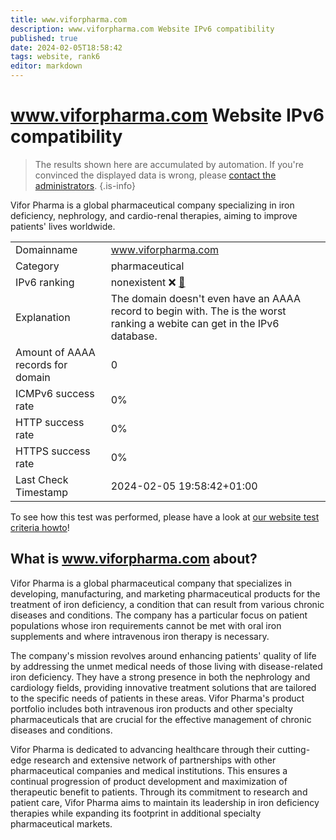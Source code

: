 ```yaml
---
title: www.viforpharma.com
description: www.viforpharma.com Website IPv6 compatibility
published: true
date: 2024-02-05T18:58:42
tags: website, rank6
editor: markdown
---
```


# www.viforpharma.com Website IPv6 compatibility

> The results shown here are accumulated by automation. If you're convinced the displayed data is wrong, please [contact the administrators](/howto/chat). 
{.is-info}

Vifor Pharma is a global pharmaceutical company specializing in iron deficiency, nephrology, and cardio-renal therapies, aiming to improve patients' lives worldwide.


|   |   |
| - | - |
| Domainname | www.viforpharma.com
| Category | pharmaceutical |
| IPv6 ranking | nonexistent :x: [🔗](/howto/ranking) |
| Explanation | The domain doesn't even have an AAAA record to begin with. The is the worst ranking a webite can get in the IPv6 database. |
| Amount of AAAA records for domain | 0 |
| ICMPv6 success rate | 0%|
| HTTP success rate | 0% |
| HTTPS success rate | 0% |
| Last Check Timestamp | 2024-02-05 19:58:42+01:00 |

To see how this test was performed, please have a look at [our website test criteria howto](/howto/testcriteria/website)!


## What is www.viforpharma.com about?
Vifor Pharma is a global pharmaceutical company that specializes in developing, manufacturing, and marketing pharmaceutical products for the treatment of iron deficiency, a condition that can result from various chronic diseases and conditions. The company has a particular focus on patient populations whose iron requirements cannot be met with oral iron supplements and where intravenous iron therapy is necessary.

The company's mission revolves around enhancing patients' quality of life by addressing the unmet medical needs of those living with disease-related iron deficiency. They have a strong presence in both the nephrology and cardiology fields, providing innovative treatment solutions that are tailored to the specific needs of patients in these areas. Vifor Pharma's product portfolio includes both intravenous iron products and other specialty pharmaceuticals that are crucial for the effective management of chronic diseases and conditions.

Vifor Pharma is dedicated to advancing healthcare through their cutting-edge research and extensive network of partnerships with other pharmaceutical companies and medical institutions. This ensures a continual progression of product development and maximization of therapeutic benefit to patients. Through its commitment to research and patient care, Vifor Pharma aims to maintain its leadership in iron deficiency therapies while expanding its footprint in additional specialty pharmaceutical markets.


